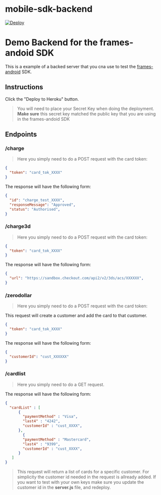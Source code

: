 # mobile-sdk-backend

[![Deploy](https://www.herokucdn.com/deploy/button.svg)](https://heroku.com/deploy)


# Demo Backend for the frames-andoid SDK

This is a example of a backed server that you cna use to test the [frames-android](https://github.com/ioan-ghisoi-cko/frames-android) SDK.

## Instructions

Click the "Deploy to Heroku" button.


> You will need to place your Secret Key when doing the deployment. **Make sure** this secret key matched the public key that you are using in the frames-andoid SDK


## Endpoints
### /charge
> Here you simply need to do a POST request with the card token:

```json
{
  "token": "card_tok_XXXX"
}
```
The response will have the following form:
```json
{
  "id": "charge_test_XXXX",
  "responseMessage": "Approved",
  "status": "Authorised",
}
```

### /charge3d
> Here you simply need to do a POST request with the card token:

```json
{
  "token": "card_tok_XXXX"
}
```
The response will have the following form:
```json
{
  "url": "https://sandbox.checkout.com/api2/v2/3ds/acs/XXXXXX",
}
```

### /zerodollar
> Here you simply need to do a POST request with the card token:

This request will create a customer and add the card to that customer.
```json
{
  "token": "card_tok_XXXX"
}
```
The response will have the following form:
```json
{
  "customerId": "cust_XXXXXX"
}
```

### /cardlist
> Here you simply need to do a GET request.

The response will have the following form:
```json
{
  "cardList" : [
      {
        "paymentMethod" : "Visa",
        "last4" : "4242",
        "customerId" : "cust_XXXX",
      },
        {
        "paymentMethod" : "Mastercard",
        "last4" : "9399",
        "customerId" : "cust_XXXX",
      }
   ]
}
```
>This request will return a list of cards for a specific customer. For simplicity the customer id needed in the request is allready added. If you want to test with your own keys make sure you update the customer id in the **server.js** file, and redeploy.
